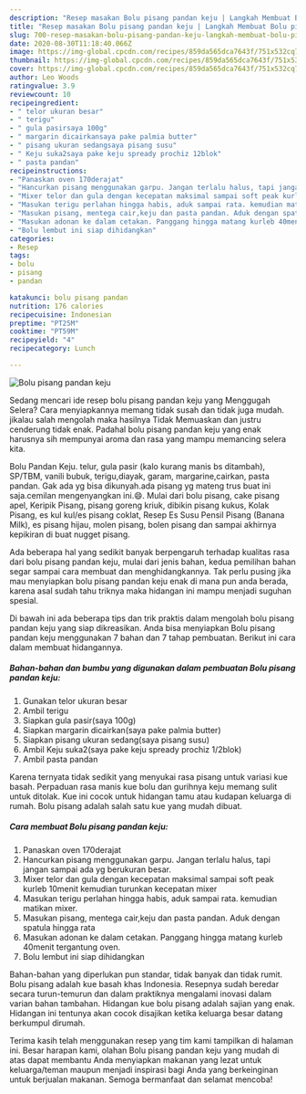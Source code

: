 ```yaml
---
description: "Resep masakan Bolu pisang pandan keju | Langkah Membuat Bolu pisang pandan keju Yang Enak dan Simpel"
title: "Resep masakan Bolu pisang pandan keju | Langkah Membuat Bolu pisang pandan keju Yang Enak dan Simpel"
slug: 700-resep-masakan-bolu-pisang-pandan-keju-langkah-membuat-bolu-pisang-pandan-keju-yang-enak-dan-simpel
date: 2020-08-30T11:18:40.066Z
image: https://img-global.cpcdn.com/recipes/859da565dca7643f/751x532cq70/bolu-pisang-pandan-keju-foto-resep-utama.jpg
thumbnail: https://img-global.cpcdn.com/recipes/859da565dca7643f/751x532cq70/bolu-pisang-pandan-keju-foto-resep-utama.jpg
cover: https://img-global.cpcdn.com/recipes/859da565dca7643f/751x532cq70/bolu-pisang-pandan-keju-foto-resep-utama.jpg
author: Leo Woods
ratingvalue: 3.9
reviewcount: 10
recipeingredient:
- " telor ukuran besar"
- " terigu"
- " gula pasirsaya 100g"
- " margarin dicairkansaya pake palmia butter"
- " pisang ukuran sedangsaya pisang susu"
- " Keju suka2saya pake keju spready prochiz 12blok"
- " pasta pandan"
recipeinstructions:
- "Panaskan oven 170derajat"
- "Hancurkan pisang menggunakan garpu. Jangan terlalu halus, tapi jangan sampai ada yg berukuran besar."
- "Mixer telor dan gula dengan kecepatan maksimal sampai soft peak kurleb 10menit kemudian turunkan kecepatan mixer"
- "Masukan terigu perlahan hingga habis, aduk sampai rata. kemudian matikan mixer."
- "Masukan pisang, mentega cair,keju dan pasta pandan. Aduk dengan spatula hingga rata"
- "Masukan adonan ke dalam cetakan. Panggang hingga matang kurleb 40menit tergantung oven."
- "Bolu lembut ini siap dihidangkan"
categories:
- Resep
tags:
- bolu
- pisang
- pandan

katakunci: bolu pisang pandan 
nutrition: 176 calories
recipecuisine: Indonesian
preptime: "PT25M"
cooktime: "PT59M"
recipeyield: "4"
recipecategory: Lunch

---
```



![Bolu pisang pandan keju](https://img-global.cpcdn.com/recipes/859da565dca7643f/751x532cq70/bolu-pisang-pandan-keju-foto-resep-utama.jpg)

Sedang mencari ide resep bolu pisang pandan keju yang Menggugah Selera? Cara menyiapkannya memang tidak susah dan tidak juga mudah. jikalau salah mengolah maka hasilnya Tidak Memuaskan dan justru cenderung tidak enak. Padahal bolu pisang pandan keju yang enak harusnya sih mempunyai aroma dan rasa yang mampu memancing selera kita.

Bolu Pandan Keju. telur, gula pasir (kalo kurang manis bs ditambah), SP/TBM, vanili bubuk, terigu,diayak, garam, margarine,cairkan, pasta pandan. Gak ada yg bisa dikunyah.ada pisang yg mateng trus buat ini saja.cemilan mengenyangkan ini.😄. Mulai dari bolu pisang, cake pisang apel, Keripik Pisang, pisang goreng kriuk, dibikin pisang kukus, Kolak Pisang, es kul kul/es pisang coklat, Resep Es Susu Pensil Pisang (Banana Milk), es pisang hijau, molen pisang, bolen pisang dan sampai akhirnya kepikiran di buat nugget pisang.

Ada beberapa hal yang sedikit banyak berpengaruh terhadap kualitas rasa dari bolu pisang pandan keju, mulai dari jenis bahan, kedua pemilihan bahan segar sampai cara membuat dan menghidangkannya. Tak perlu pusing jika mau menyiapkan bolu pisang pandan keju enak di mana pun anda berada, karena asal sudah tahu triknya maka hidangan ini mampu menjadi suguhan spesial.


Di bawah ini ada beberapa tips dan trik praktis dalam mengolah bolu pisang pandan keju yang siap dikreasikan. Anda bisa menyiapkan Bolu pisang pandan keju menggunakan 7 bahan dan 7 tahap pembuatan. Berikut ini cara dalam membuat hidangannya.

<!--inarticleads1-->

##### Bahan-bahan dan bumbu yang digunakan dalam pembuatan Bolu pisang pandan keju:

1. Gunakan  telor ukuran besar
1. Ambil  terigu
1. Siapkan  gula pasir(saya 100g)
1. Siapkan  margarin dicairkan(saya pake palmia butter)
1. Siapkan  pisang ukuran sedang(saya pisang susu)
1. Ambil  Keju suka2(saya pake keju spready prochiz 1/2blok)
1. Ambil  pasta pandan


Karena ternyata tidak sedikit yang menyukai rasa pisang untuk variasi kue basah. Perpaduan rasa manis kue bolu dan gurihnya keju memang sulit untuk ditolak. Kue ini cocok untuk hidangan tamu atau kudapan keluarga di rumah. Bolu pisang adalah salah satu kue yang mudah dibuat. 

<!--inarticleads2-->

##### Cara membuat Bolu pisang pandan keju:

1. Panaskan oven 170derajat
1. Hancurkan pisang menggunakan garpu. Jangan terlalu halus, tapi jangan sampai ada yg berukuran besar.
1. Mixer telor dan gula dengan kecepatan maksimal sampai soft peak kurleb 10menit kemudian turunkan kecepatan mixer
1. Masukan terigu perlahan hingga habis, aduk sampai rata. kemudian matikan mixer.
1. Masukan pisang, mentega cair,keju dan pasta pandan. Aduk dengan spatula hingga rata
1. Masukan adonan ke dalam cetakan. Panggang hingga matang kurleb 40menit tergantung oven.
1. Bolu lembut ini siap dihidangkan


Bahan-bahan yang diperlukan pun standar, tidak banyak dan tidak rumit. Bolu pisang adalah kue basah khas Indonesia. Resepnya sudah beredar secara turun-temurun dan dalam praktiknya mengalami inovasi dalam varian bahan tambahan. Hidangan kue bolu pisang adalah sajian yang enak. Hidangan ini tentunya akan cocok disajikan ketika keluarga besar datang berkumpul dirumah. 

Terima kasih telah menggunakan resep yang tim kami tampilkan di halaman ini. Besar harapan kami, olahan Bolu pisang pandan keju yang mudah di atas dapat membantu Anda menyiapkan makanan yang lezat untuk keluarga/teman maupun menjadi inspirasi bagi Anda yang berkeinginan untuk berjualan makanan. Semoga bermanfaat dan selamat mencoba!

